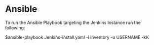 # Ansible
To run the Ansible Playbook targeting the Jenkins Instance run the following:

$ansible-playbook Jenkins-install.yaml -i inventory -u USERNAME -kK
